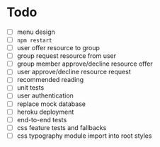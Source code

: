 # Todo

- [ ] menu design
- [ ] `npm restart`
- [ ] user offer resource to group
- [ ] group request resource from user
- [ ] group member approve/decline resource offer
- [ ] user approve/decline resource request
- [ ] recommended reading
- [ ] unit tests
- [ ] user authentication
- [ ] replace mock database
- [ ] heroku deployment
- [ ] end-to-end tests
- [ ] css feature tests and fallbacks
- [ ] css typography module import into root styles
